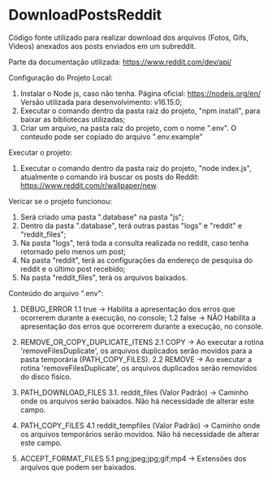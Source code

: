 # DownloadPostsReddit
Código fonte utilizado para realizar download dos arquivos (Fotos, Gifs, Videos) anexados aos posts enviados em um subreddit.

Parte da documentação utilizada: https://www.reddit.com/dev/api/

Configuração do Projeto Local:
  1. Instalar o Node js, caso não tenha. Página oficial: https://nodejs.org/en/ Versão utilizada para desenvolvimento: v16.15.0;
  2. Executar o comando dentro da pasta raiz do projeto, "npm install", para baixar as bibliotecas utilizadas;
  3. Criar um arquivo, na pasta raiz do projeto, com o nome ".env". O conteudo pode ser copiado do arquivo ".env.example"

Executar o projeto:
  1. Executar o comando dentro da pasta raiz do projeto, "node index.js", atualmente o comando irá buscar os posts do Reddit: https://www.reddit.com/r/wallpaper/new.

Vericar se o projeto funcionou:
  1. Será criado uma pasta ".database" na pasta "js";
  2. Dentro da pasta ".database", terá outras pastas "logs" e "reddit" e "reddit_files";
  3. Na pasta "logs", terá toda a consulta realizada no reddit, caso tenha retornado pelo menos um post;
  4. Na pasta "reddit", terá as configurações da endereço de pesquisa do reddit e o último post recebido;
  5. Na pasta "reddit_files", terá os arquivos baixados.

Conteúdo do arquivo ".env":
  1. DEBUG_ERROR
  1.1 true -> Habilita a apresentação dos erros que ocorrerem durante a execução, no console;
  1.2 false -> NÂO Habilita a apresentação dos erros que ocorrerem durante a execução, no console.
    
  2. REMOVE_OR_COPY_DUPLICATE_ITENS
    2.1 COPY -> Ao executar a rotina 'removeFilesDuplicate', os arquivos duplicados serão movidos para a pasta temporária (PATH_COPY_FILES).
    2.2 REMOVE -> Ao executar a rotina 'removeFilesDuplicate', os arquivos duplicados serão removidos do disco fisíco.
    
  3. PATH_DOWNLOAD_FILES
    3.1. reddit_files (Valor Padrão) -> Caminho onde os arquivos serão baixados. Não há necessidade de alterar este campo.
  
  4. PATH_COPY_FILES
    4.1 reddit_tempfiles (Valor Padrão) -> Caminho onde os arquivos temporários serão movidos. Não há necessidade de alterar este campo.
  
  5. ACCEPT_FORMAT_FILES
    5.1  png;jpeg;jpg;gif;mp4 -> Extensões dos arquivos que podem ser baixados.
  
  
